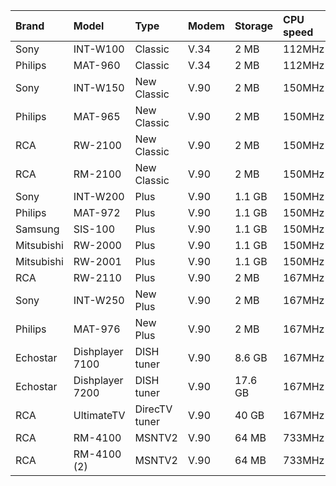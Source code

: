 | Brand      | Model           | Type          | Modem   | Storage   | CPU speed   | CPU chip   |
|:-----------|:----------------|:--------------|:--------|:----------|:------------|:-----------|
| Sony       | INT-W100        | Classic       | V.34    | 2 MB      | 112MHz      | R4640      |
| Philips    | MAT-960         | Classic       | V.34    | 2 MB      | 112MHz      | R4640      |
| Sony       | INT-W150        | New Classic   | V.90    | 2 MB      | 150MHz      | RM5230     |
| Philips    | MAT-965         | New Classic   | V.90    | 2 MB      | 150MHz      | RM5230     |
| RCA        | RW-2100         | New Classic   | V.90    | 2 MB      | 150MHz      | RM5230     |
| RCA        | RM-2100         | New Classic   | V.90    | 2 MB      | 150MHz      | RM5230     |
| Sony       | INT-W200        | Plus          | V.90    | 1.1 GB    | 150MHz      | R4640      |
| Philips    | MAT-972         | Plus          | V.90    | 1.1 GB    | 150MHz      | R4640      |
| Samsung    | SIS-100         | Plus          | V.90    | 1.1 GB    | 150MHz      | R4640      |
| Mitsubishi | RW-2000         | Plus          | V.90    | 1.1 GB    | 150MHz      | R4640      |
| Mitsubishi | RW-2001         | Plus          | V.90    | 1.1 GB    | 150MHz      | R4640      |
| RCA        | RW-2110         | Plus          | V.90    | 2 MB      | 167MHz      | RM5230     |
| Sony       | INT-W250        | New Plus      | V.90    | 2 MB      | 167MHz      | RM5230     |
| Philips    | MAT-976         | New Plus      | V.90    | 2 MB      | 167MHz      | RM5230     |
| Echostar   | Dishplayer 7100 | DISH tuner    | V.90    | 8.6 GB    | 167MHz      | RM5230     |
| Echostar   | Dishplayer 7200 | DISH tuner    | V.90    | 17.6 GB   | 167MHz      | RM5230     |
| RCA        | UltimateTV      | DirecTV tuner | V.90    | 40 GB     | 167MHz      | RM5230     |
| RCA        | RM-4100         | MSNTV2        | V.90    | 64 MB     | 733MHz      | Celeron    |
| RCA        | RM-4100 (2)     | MSNTV2        | V.90    | 64 MB     | 733MHz      | Celeron    |